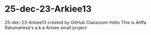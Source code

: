 # 25-dec-23-Arkiee13
25-dec-23-Arkiee13 created by GitHub Classroom
Hello This is Aliffa Ratumahesa's a.k.a Arkiee small project
